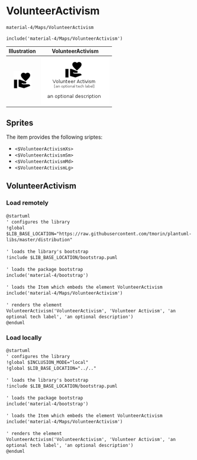 # VolunteerActivism


```text
material-4/Maps/VolunteerActivism
```

```text
include('material-4/Maps/VolunteerActivism')
```



| Illustration | VolunteerActivism |
| :---: | :---: |
| ![illustration for Illustration](../../material-4/Maps/VolunteerActivism.png) | ![illustration for VolunteerActivism](../../material-4/Maps/VolunteerActivism.Local.png) |



## Sprites
The item provides the following sriptes:

- `<$VolunteerActivismXs>`
- `<$VolunteerActivismSm>`
- `<$VolunteerActivismMd>`
- `<$VolunteerActivismLg>`





## VolunteerActivism

### Load remotely
```plantuml
@startuml
' configures the library
!global $LIB_BASE_LOCATION="https://raw.githubusercontent.com/tmorin/plantuml-libs/master/distribution"

' loads the library's bootstrap
!include $LIB_BASE_LOCATION/bootstrap.puml

' loads the package bootstrap
include('material-4/bootstrap')

' loads the Item which embeds the element VolunteerActivism
include('material-4/Maps/VolunteerActivism')

' renders the element
VolunteerActivism('VolunteerActivism', 'Volunteer Activism', 'an optional tech label', 'an optional description')
@enduml
```

### Load locally
```plantuml
@startuml
' configures the library
!global $INCLUSION_MODE="local"
!global $LIB_BASE_LOCATION="../.."

' loads the library's bootstrap
!include $LIB_BASE_LOCATION/bootstrap.puml

' loads the package bootstrap
include('material-4/bootstrap')

' loads the Item which embeds the element VolunteerActivism
include('material-4/Maps/VolunteerActivism')

' renders the element
VolunteerActivism('VolunteerActivism', 'Volunteer Activism', 'an optional tech label', 'an optional description')
@enduml
```

